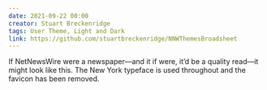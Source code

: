 ```yaml
---
date: 2021-09-22 00:00
creator: Stuart Breckenridge
tags: User Theme, Light and Dark
link: https://github.com/stuartbreckenridge/NNWThemesBroadsheet
---
```


If NetNewsWire were a newspaper—and it if were, it’d be a quality read—it might look like this.
The New York typeface is used throughout and the favicon has been removed.
